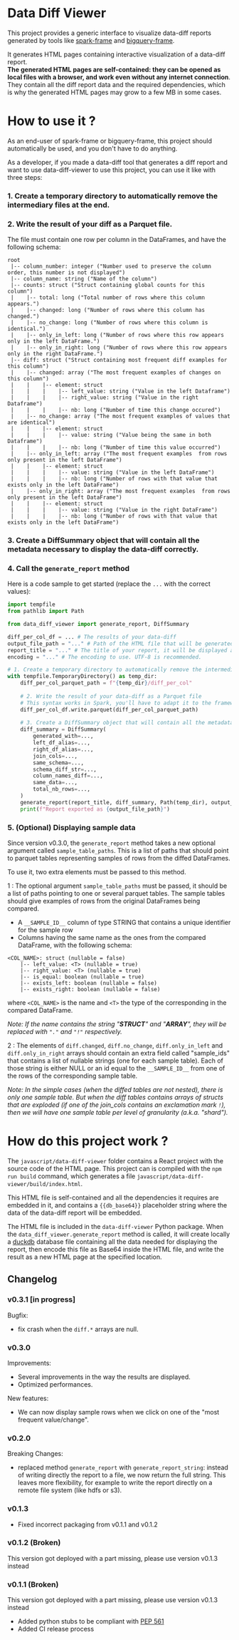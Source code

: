 # Data Diff Viewer

This project provides a generic interface to visualize data-diff reports generated
by tools like [spark-frame](https://github.com/FurcyPin/spark-frame) 
and [bigquery-frame](https://github.com/FurcyPin/bigquery-frame).

It generates HTML pages containing interactive visualization of a data-diff report.  
**The generated HTML pages are self-contained: they can be opened as local files with a browser,
and work even without any internet connection**. 
They contain all the diff report data and the required dependencies, 
which is why the generated HTML pages may grow to a few MB in some cases.


# How to use it ?

As an end-user of spark-frame or bigquery-frame, this project should automatically 
be used, and you don't have to do anything.

As a developer, if you made a data-diff tool that generates a diff report and want
to use data-diff-viewer to use this project, you can use it like with three steps:

### 1. Create a temporary directory to automatically remove the intermediary files at the end.
### 2. Write the result of your diff as a Parquet file. 
The file must contain one row per column in the DataFrames, and have the following schema:

```
root
 |-- column_number: integer ("Number used to preserve the column order, this number is not displayed")
 |-- column_name: string ("Name of the column")
 |-- counts: struct ("Struct containing global counts for this column")
 |    |-- total: long ("Total number of rows where this column appears.")
 |    |-- changed: long ("Number of rows where this column has changed.")
 |    |-- no_change: long ("Number of rows where this column is identical.")
 |    |-- only_in_left: long ("Number of rows where this row appears only in the left DataFrame.")
 |    |-- only_in_right: long ("Number of rows where this row appears only in the right DataFrame.")
 |-- diff: struct ("Struct containing most frequent diff examples for this column")
 |    |-- changed: array ("The most frequent examples of changes on this column")
 |    |    |-- element: struct
 |    |    |    |-- left_value: string ("Value in the left Dataframe")
 |    |    |    |-- right_value: string ("Value in the right Dataframe")
 |    |    |    |-- nb: long ("Number of time this change occured")
 |    |-- no_change: array ("The most frequent examples of values that are identical")
 |    |    |-- element: struct
 |    |    |    |-- value: string ("Value being the same in both Dataframe")
 |    |    |    |-- nb: long ("Number of time this value occurred")
 |    |-- only_in_left: array ("The most frequent examples  from rows only present in the left DataFrame")
 |    |    |-- element: struct
 |    |    |    |-- value: string ("Value in the left DataFrame")
 |    |    |    |-- nb: long ("Number of rows with that value that exists only in the left DataFrame")
 |    |-- only_in_right: array ("The most frequent examples  from rows only present in the left DataFrame")
 |    |    |-- element: struct
 |    |    |    |-- value: string ("Value in the right DataFrame")
 |    |    |    |-- nb: long ("Number of rows with that value that exists only in the left DataFrame")
```


### 3. Create a DiffSummary object that will contain all the metadata necessary to display the data-diff correctly.   
### 4. Call the `generate_report` method

Here is a code sample to get started (replace the `...` with the correct values):
```python
import tempfile
from pathlib import Path

from data_diff_viewer import generate_report, DiffSummary

diff_per_col_df = ... # The results of your data-diff 
output_file_path = "..." # Path of the HTML file that will be generated
report_title = "..." # The title of your report, it will be displayed at the top of the html page
encoding = "..." # The encoding to use. UTF-8 is recommended.

# 1. Create a temporary directory to automatically remove the intermediary files at the end.
with tempfile.TemporaryDirectory() as temp_dir:
    diff_per_col_parquet_path = f"{temp_dir}/diff_per_col"
    
    # 2. Write the result of your data-diff as a Parquet file
    # This syntax works in Spark, you'll have to adapt it to the framework you used to generate the diff
    diff_per_col_df.write.parquet(diff_per_col_parquet_path)
    
    # 3. Create a DiffSummary object that will contain all the metadata necessary to display the data-diff correctly.
    diff_summary = DiffSummary(
        generated_with=...,
        left_df_alias=...,
        right_df_alias=...,
        join_cols=...,
        same_schema=...,
        schema_diff_str=...,
        column_names_diff=...,
        same_data=...,
        total_nb_rows=...,
    )
    generate_report(report_title, diff_summary, Path(temp_dir), output_file_path, encoding)
    print(f"Report exported as {output_file_path}")
```

### 5. (Optional) Displaying sample data

Since version v0.3.0, the `generate_report` method takes a new optional argument called `sample_table_paths`.
This is a list of paths that should point to parquet tables representing samples of rows from the diffed DataFrames.

To use it, two extra elements must be passed to this method.

1 : The optional argument `sample_table_paths` must be passed, it should be a list of paths pointing to one or
several parquet tables. The sample tables should give examples of rows from the original DataFrames being
compared.

- A `__SAMPLE_ID__` column of type STRING that contains a unique identifier for the sample row
- Columns having the same name as the ones from the compared DataFrame, with the following schema:

```
<COL_NAME>: struct (nullable = false)
    |-- left_value: <T> (nullable = true)
    |-- right_value: <T> (nullable = true)
    |-- is_equal: boolean (nullable = true)
    |-- exists_left: boolean (nullable = false)
    |-- exists_right: boolean (nullable = false)
```
where `<COL_NAME>` is the name and `<T>` the type of the corresponding in the compared DataFrame.

_Note: If the name contains the string "__STRUCT__" and "__ARRAY__", they will be replaced with `"."` and `"!"`
  respectively._

2 : The elements of `diff.changed`, `diff.no_change`, `diff.only_in_left` and `diff.only_in_right` arrays
should contain an extra field called "sample_ids" that contains a list of nullable strings
(one for each sample table). Each of those string is either NULL or an id equal to the `__SAMPLE_ID__`
from one of the rows of the corresponding sample table.

_Note: In the simple cases (when the diffed tables are not nested), there is only one sample table.
  But when the diff tables contains arrays of structs that are exploded (if one of the join_cols contains
  an exclamation mark `!`), then we will have one sample table per level of granularity (a.k.a. "shard")._



# How do this project work ?

The `javascript/data-diff-viewer` folder contains a React project with the source code of the HTML page.
This project can is compiled with the `npm run build` command, 
which generates a file `javascript/data-diff-viewer/build/index.html`.

This HTML file is self-contained and all the dependencies it requires are embedded in it,
and contains a `{{db_base64}}` placeholder string where the data of the data-diff report will be embedded. 

The HTML file is included in the `data-diff-viewer` Python package.
When the `data_diff_viewer.generate_report` method is called,
it will create locally a [duckdb](https://duckdb.org/) database file containing
all the data needed for displaying the report, then encode this file as Base64
inside the HTML file, and write the result as a new HTML page at the specified location.


## Changelog


### v0.3.1 [in progress]

Bugfix:
- fix crash when the `diff.*` arrays are null.


### v0.3.0

Improvements:
- Several improvements in the way the results are displayed.
- Optimized performances.

New features:
- We can now display sample rows when we click on one of the "most frequent value/change".


### v0.2.0

Breaking Changes:
- replaced method `generate_report` with `generate_report_string`: instead of writing directly the report to a file, 
  we now return the full string. This leaves more flexibility, for example to write the report directly on a remote
  file system (like hdfs or s3).

### v0.1.3

- Fixed incorrect packaging from v0.1.1 and v0.1.2

### v0.1.2 (Broken)

This version got deployed with a part missing, please use version v0.1.3 instead

### v0.1.1 (Broken)

This version got deployed with a part missing, please use version v0.1.3 instead

- Added python stubs to be compliant with [PEP 561](https://peps.python.org/pep-0561/)
- Added CI release process


